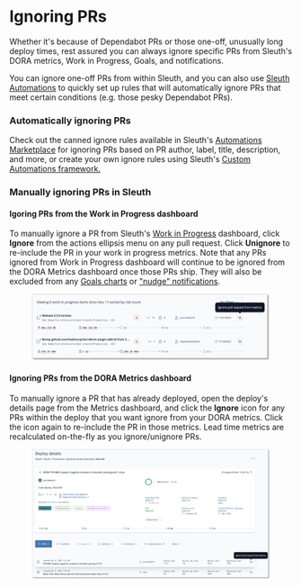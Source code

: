 # Ignoring PRs

Whether it's because of Dependabot PRs or those one-off, unusually long deploy times, rest assured you can always ignore specific PRs from Sleuth's DORA metrics, Work in Progress, Goals, and notifications.&#x20;

You can ignore one-off PRs from within Sleuth, and you can also use [Sleuth Automations](https://marketplace.sleuth.io/?filter=action\&search=ignore) to quickly set up rules that will automatically ignore PRs that meet certain conditions (e.g. those pesky Dependabot PRs).



### Automatically ignoring PRs

Check out the canned ignore rules available in Sleuth's [Automations Marketplace](https://marketplace.sleuth.io/?filter=action\&search=ignore) for ignoring PRs based on PR author, label, title, description, and more, or create your own ignore rules using Sleuth's [Custom Automations framework.](sleuth-automations/actions/)&#x20;

### Manually ignoring PRs in Sleuth

#### Igoring PRs from the Work in Progress dashboard

To manually ignore a PR from Sleuth's [Work in Progress](work-in-progress.md) dashboard, click **Ignore** from the actions ellipsis menu on any pull request. Click **Unignore** to re-include the PR in your work in progress metrics. Note that any PRs ignored from Work in Progress dashboard will continue to be ignored from the DORA Metrics dashboard once those PRs ship. They will also be excluded from any [Goals charts](goals.md) or ["nudge" notifications](goals.md#setting-up-nudge-notifications-for-goals).

<figure><img src=".gitbook/assets/image (123).png" alt=""><figcaption></figcaption></figure>

#### Ignoring PRs from the DORA Metrics dashboard

To manually ignore a PR that has already deployed, open the deploy's details page from the Metrics dashboard, and click the **Ignore** icon for any PRs within the deploy that you want ignore from your DORA metrics. Click the icon again to re-include the PR in those metrics. Lead time metrics are recalculated on-the-fly as you ignore/unignore PRs.

<figure><img src=".gitbook/assets/image (124).png" alt=""><figcaption></figcaption></figure>




